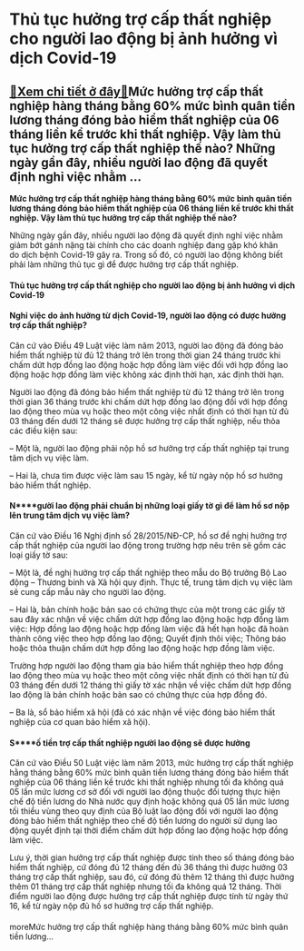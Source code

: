 Thủ tục hưởng trợ cấp thất nghiệp cho người lao động bị ảnh hưởng vì dịch Covid-19
==================================================================================

[:gift:Xem chi tiết ở đây:gift:](https://hddtvn.com/thu-tuc-huong-tro-cap-that-nghiep-cho-nguoi-lao-dong-bi-anh-huong-vi-dich-covid-19/)Mức hưởng trợ cấp thất nghiệp hàng tháng bằng 60% mức bình quân tiền lương tháng đóng bảo hiểm thất nghiệp của 06 tháng liền kề trước khi thất nghiệp. Vậy làm thủ tục hưởng trợ cấp thất nghiệp thế nào? Những ngày gần đây, nhiều người lao động đã quyết định nghỉ việc nhằm …
---------------------------------------------------------------------------------------------------------------------------------------------------------------------------------------------------------------------------------------------------------------------------------

**Mức hưởng trợ cấp thất nghiệp hàng tháng bằng 60% mức bình quân tiền lương tháng đóng bảo hiểm thất nghiệp của 06 tháng liền kề trước khi thất nghiệp. Vậy làm thủ tục hưởng trợ cấp thất nghiệp thế nào?**


Những ngày gần đây, nhiều người lao động đã quyết định nghỉ việc nhằm giảm bớt gánh nặng tài chính cho các doanh nghiệp đang gặp khó khăn do dịch bệnh Covid-19 gây ra. Trong số đó, có người lao động không biết phải làm những thủ tục gì để được hưởng trợ cấp thất nghiệp.


#### Thủ tục hưởng trợ cấp thất nghiệp cho người lao động bị ảnh hưởng vì dịch Covid-19


#### **Nghỉ việc do ảnh hưởng từ dịch Covid-19, người lao động có được hưởng trợ cấp thất nghiệp?**


Căn cứ vào Điều 49 Luật việc làm năm 2013, người lao động đã đóng bảo hiểm thất nghiệp từ đủ 12 tháng trở lên trong thời gian 24 tháng trước khi chấm dứt hợp đồng lao động hoặc hợp đồng làm việc đối với hợp đồng lao động hoặc hợp đồng làm việc không xác định thời hạn, xác định thời hạn.


Người lao động đã đóng bảo hiểm thất nghiệp từ đủ 12 tháng trở lên trong thời gian 36 tháng trước khi chấm dứt hợp đồng lao động đối với hợp đồng lao động theo mùa vụ hoặc theo một công việc nhất định có thời hạn từ đủ 03 tháng đến dưới 12 tháng sẽ được hưởng trợ cấp thất nghiệp, nếu thỏa các điều kiện sau:


– Một là, người lao động phải nộp hồ sơ hưởng trợ cấp thất nghiệp tại trung tâm dịch vụ việc làm.


– Hai là, chưa tìm được việc làm sau 15 ngày, kể từ ngày nộp hồ sơ hưởng bảo hiểm thất nghiệp.


#### **N****gười lao động phải chuẩn bị những loại giấy tờ** **gì để làm** **hồ sơ nộp lên trung tâm dịch vụ việc làm?**


Căn cứ vào Điều 16 Nghị định số 28/2015/NĐ-CP, hồ sơ đề nghị hưởng trợ cấp thất nghiệp của người lao động trong trường hợp nêu trên sẽ gồm các loại giấy tờ sau:


– Một là, đề nghị hưởng trợ cấp thất nghiệp theo mẫu do Bộ trưởng Bộ Lao động – Thương binh và Xã hội quy định. Thực tế, trung tâm dịch vụ việc làm sẽ cung cấp mẫu này cho người lao động.


– Hai là, bản chính hoặc bản sao có chứng thực của một trong các giấy tờ sau đây xác nhận về việc chấm dứt hợp đồng lao động hoặc hợp đồng làm việc: Hợp đồng lao động hoặc hợp đồng làm việc đã hết hạn hoặc đã hoàn thành công việc theo hợp đồng lao động; Quyết định thôi việc; Thông báo hoặc thỏa thuận chấm dứt hợp đồng lao động hoặc hợp đồng làm việc.


Trường hợp người lao động tham gia bảo hiểm thất nghiệp theo hợp đồng lao động theo mùa vụ hoặc theo một công việc nhất định có thời hạn từ đủ 03 tháng đến dưới 12 tháng thì giấy tờ xác nhận về việc chấm dứt hợp đồng lao động là bản chính hoặc bản sao có chứng thực của hợp đồng đó.


– Ba là, sổ bảo hiểm xã hội (đã có xác nhận về việc đóng bảo hiểm thất nghiệp của cơ quan bảo hiểm xã hội).


#### **S****ố tiền trợ cấp thất nghiệp người lao động sẽ được hưởng**


Căn cứ vào Điều 50 Luật việc làm năm 2013, mức hưởng trợ cấp thất nghiệp hằng tháng bằng 60% mức bình quân tiền lương tháng đóng bảo hiểm thất nghiệp của 06 tháng liền kề trước khi thất nghiệp nhưng tối đa không quá 05 lần mức lương cơ sở đối với người lao động thuộc đối tượng thực hiện chế độ tiền lương do Nhà nước quy định hoặc không quá 05 lần mức lương tối thiểu vùng theo quy định của Bộ luật lao động đối với người lao động đóng bảo hiểm thất nghiệp theo chế độ tiền lương do người sử dụng lao động quyết định tại thời điểm chấm dứt hợp đồng lao động hoặc hợp đồng làm việc.


Lưu ý, thời gian hưởng trợ cấp thất nghiệp được tính theo số tháng đóng bảo hiểm thất nghiệp, cứ đóng đủ 12 tháng đến đủ 36 tháng thì được hưởng 03 tháng trợ cấp thất nghiệp, sau đó, cứ đóng đủ thêm 12 tháng thì được hưởng thêm 01 tháng trợ cấp thất nghiệp nhưng tối đa không quá 12 tháng. Thời điểm người lao động được hưởng trợ cấp thất nghiệp được tính từ ngày thứ 16, kể từ ngày nộp đủ hồ sơ hưởng trợ cấp thất nghiệp.


#### 


moreMức hưởng trợ cấp thất nghiệp hàng tháng bằng 60% mức bình quân tiền lương…

